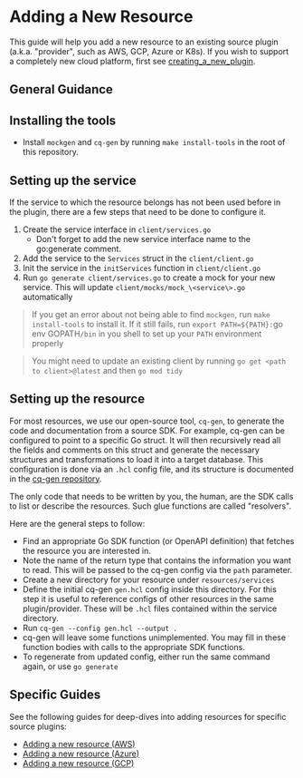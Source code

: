# Adding a New Resource

This guide will help you add a new resource to an existing source plugin (a.k.a. "provider", such as AWS, GCP, Azure or K8s). If you wish to support a completely new cloud platform, first see [creating_a_new_plugin](./creating_a_new_plugin.md). 

## General Guidance

## Installing the tools

 - Install `mockgen` and `cq-gen` by running `make install-tools` in the root of this repository.

## Setting up the service

If the service to which the resource belongs has not been used before in the plugin, there are a few steps that need to be done to configure it.

1. Create the service interface in `client/services.go`
   * Don't forget to add the new service interface name to the go:generate comment.
1. Add the service to the `Services` struct in the `client/client.go`
1. Init the service in the `initServices` function in `client/client.go`
1. Run `go generate client/services.go` to create a mock for your new service. This will update `client/mocks/mock_\<service\>.go` automatically

> If you get an error about not being able to find `mockgen`, run `make install-tools` to install it. If it still fails, run `export PATH=${PATH}:`go env GOPATH`/bin` in you shell to set up your `PATH` environment properly

> You might need to update an existing client by running `go get <path to client>@latest` and then `go mod tidy`

## Setting up the resource

For most resources, we use our open-source tool, `cq-gen`, to generate the code and documentation from a source SDK. For example,
cq-gen can be configured to point to a specific Go struct. It will then recursively read all the fields and comments on this struct
and generate the necessary structures and transformations to load it into a target database. This configuration is done via an `.hcl` config file,
and its structure is documented in the [cq-gen repository](https://github.com/cloudquery/cq-gen).

The only code that needs to be written by you, the human, are the SDK calls to list or describe the resources. Such glue functions
are called "resolvers".

Here are the general steps to follow:
 - Find an appropriate Go SDK function (or OpenAPI definition) that fetches the resource you are interested in. 
 - Note the name of the return type that contains the information you want to read. This will be passed to the cq-gen config via the `path` parameter.
 - Create a new directory for your resource under `resources/services`
 - Define the initial cq-gen `gen.hcl` config inside this directory. For this step it is useful to reference configs of other resources in the same plugin/provider. These will be `.hcl` files contained within the service directory.
 - Run `cq-gen --config gen.hcl --output .`
 - cq-gen will leave some functions unimplemented. You may fill in these function bodies with calls to the appropriate SDK functions.
 - To regenerate from updated config, either run the same command again, or use `go generate`

## Specific Guides

See the following guides for deep-dives into adding resources for specific source plugins:
 - [Adding a new resource (AWS)](../plugins/source/aws/docs/contributing/adding_a_new_resource.md)
 - [Adding a new resource (Azure)](../plugins/source/azure/docs/contributing/adding_a_new_resource.md)
 - [Adding a new resource (GCP)](../plugins/source/gcp/docs/contributing/adding_a_new_resource.md)